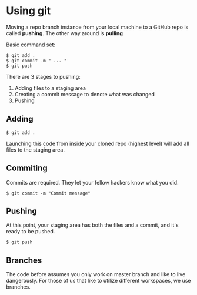 # Using git

Moving a repo branch instance from your local machine to a GitHub repo is called **pushing**.  The other way around is **pulling**

Basic command set:
```
$ git add .
$ git commit -m " ... "
$ git push
```

There are 3 stages to pushing:

1. Adding files to a staging area
2. Creating a commit message to denote what was changed
3. Pushing

## Adding

```
$ git add .
```

Launching this code from inside your cloned repo (highest level) will add all files to the staging area.

## Commiting

Commits are required.  They let your fellow hackers know what you did.
```
$ git commit -m "Commit message"
```

## Pushing

At this point, your staging area has both the files and a commit, and it's ready to be pushed.
```
$ git push 
```

## Branches
The code before assumes you only work on master branch and like to live dangerously.  For those of us that like to utilize different workspaces, we use branches.

